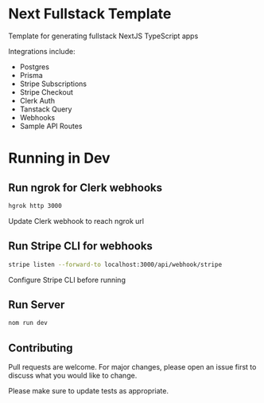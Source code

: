 # Next Fullstack Template

Template for generating fullstack NextJS TypeScript apps

Integrations include:
- Postgres
- Prisma
- Stripe Subscriptions
- Stripe Checkout
- Clerk Auth
- Tanstack Query
- Webhooks
- Sample API Routes

# Running in Dev

## Run ngrok for Clerk webhooks

```bash
hgrok http 3000
```

Update Clerk webhook to reach ngrok url

## Run Stripe CLI for webhooks

```bash
stripe listen --forward-to localhost:3000/api/webhook/stripe
```

Configure Stripe CLI before running

## Run Server

```bash
nom run dev
```

## Contributing

Pull requests are welcome. For major changes, please open an issue first
to discuss what you would like to change.

Please make sure to update tests as appropriate.